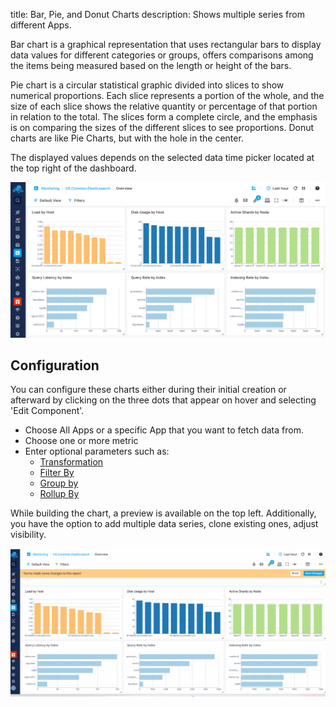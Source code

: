 title: Bar, Pie, and Donut Charts
description: Shows multiple series from different Apps.

Bar chart is a graphical representation that uses rectangular bars to display data values for different categories or groups, offers comparisons among the items being measured based on the length or height of the bars. 

Pie chart is a circular statistical graphic divided into slices to show numerical proportions. Each slice represents a portion of the whole, and the size of each slice shows the relative quantity or percentage of that portion in relation to the total. The slices form a complete circle, and the emphasis is on comparing the sizes of the different slices to see proportions. Donut charts are like Pie Charts, but with the hole in the center.

The displayed values depends on the selected data time picker located at the top right of the dashboard.

![Bar Chart](../images/dashboards/bar-chart.png)

## Configuration

You can configure these charts either during their initial creation or afterward by clicking on the three dots that appear on hover and selecting 'Edit Component'.

- Choose All Apps or a specific App that you want to fetch data from.
- Choose one or more metric
- Enter optional parameters such as:
  - [Transformation](https://sematext.com/docs/dashboards/chart-builder/#transformation)
  - [Filter By](https://sematext.com/docs/dashboards/chart-builder/#filter-by)
  - [Group by](https://sematext.com/docs/dashboards/chart-builder/#group-by)
  - [Rollup By](https://sematext.com/docs/dashboards/chart-builder/#rollup-by)
    
While building the chart, a preview is available on the top left. Additionally, you have the option to add multiple data series, clone existing ones, adjust visibility.

![Bar Chart Configuration](../images/dashboards/bar-chart-configuration.gif)

